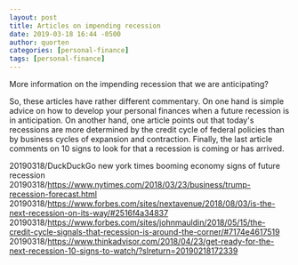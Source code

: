 ```yaml
---
layout: post
title: Articles on impending recession
date: 2019-03-18 16:44 -0500
author: quorten
categories: [personal-finance]
tags: [personal-finance]
---
```


More information on the impending recession that we are anticipating?

So, these articles have rather different commentary.  On one hand is
simple advice on how to develop your personal finances when a future
recession is in anticipation.  On another hand, one article points out
that today's recessions are more determined by the credit cycle of
federal policies than by business cycles of expansion and contraction.
Finally, the last article comments on 10 signs to look for that a
recession is coming or has arrived.

20190318/DuckDuckGo new york times booming economy signs of future
  recession  
20190318/https://www.nytimes.com/2018/03/23/business/trump-recession-forecast.html  
20190318/https://www.forbes.com/sites/nextavenue/2018/08/03/is-the-next-recession-on-its-way/#2516f4a34837  
20190318/https://www.forbes.com/sites/johnmauldin/2018/05/15/the-credit-cycle-signals-that-recession-is-around-the-corner/#7174e4617519  
20190318/https://www.thinkadvisor.com/2018/04/23/get-ready-for-the-next-recession-10-signs-to-watch/?slreturn=20190218172339
